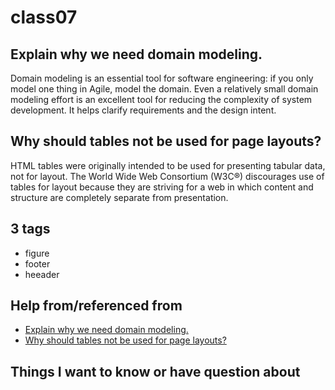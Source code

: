 # class07

## Explain why we need domain modeling.

Domain modeling is an essential tool for software engineering: if you only model one thing in Agile, model the domain. Even a relatively small domain modeling effort is an excellent tool for reducing the complexity of system development. It helps clarify requirements and the design intent.

## Why should tables not be used for page layouts?

HTML tables were originally intended to be used for presenting tabular data, not for layout. The World Wide Web Consortium (W3C®) discourages use of tables for layout because they are striving for a web in which content and structure are completely separate from presentation.

## 3 tags
* figure
* footer
* heeader
##

##

##

##

## Help from/referenced from

* [Explain why we need domain modeling.](https://scaledagileframework.com/domain-modeling/#:~:text=Domain%20modeling%20is%20an%20essential,requirements%20and%20the%20design%20intent.)
* [Why should tables not be used for page layouts?](https://www.washington.edu/doit/what-wrong-using-html-tables-layout#:~:text=HTML%20tables%20were%20originally%20intended,are%20completely%20separate%20from%20presentation.)

##  Things I want to know or have question about